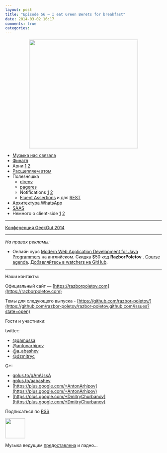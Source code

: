 ```yaml
---
layout: post
title: "Episode 56 — I eat Green Berets for breakfast"
date: 2014-03-02 16:17
comments: true
categories: 
---
```


<div class="separator" style="clear: both; text-align: center;">
<a href="https://razborpoletov.com/images/razbor_56_text.jpg" imageanchor="1" style="margin-left: 1em; margin-right: 1em;"><img border="0" height="350" src="https://razborpoletov.com/images/razbor_56_text.jpg" width="350" /></a>
</div>

* [Музыка нас связала](http://thenextweb.com/lifehacks/2014/02/10/listen-work-music-brain/)
* [Финагл](https://blog.twitter.com/2014/netty-at-twitter-with-finagle)
* Арни [1](https://gist.github.com/georg/9224355) [2](http://www.youtube.com/watch?v=pDxn0Xfqkgw)
* [Раcщепляем атом](http://thenextweb.com/apps/2014/02/26/github-releases-text-editor-coders-named-atom/)
* Полезняшка
	* [direnv](http://direnv.net/)
	* [pageres](https://github.com/sindresorhus/pageres)
	* Notifications [1](https://github.com/alloy/terminal-notifier) [2](https://github.com/rombert/desktop-maven-notifier)
	* [Fluent Assertions](http://www.jworks.nl/2014/02/26/quick-introduction-assertj/) и для [REST](https://code.google.com/p/rest-assured/)
* [Архитектура WhatsApp](http://highscalability.com/blog/2014/2/26/the-whatsapp-architecture-facebook-bought-for-19-billion.html
)
* [SAAS](http://www.computerra.ru/94810/94810/)
* Немного о client-side [1](https://sourcegraph.com/blog/switching-from-angularjs-to-server-side-html) [2](http://vsavkin.github.io/chat-dart/node_vs_dart/node_vs_dart.html)


---
[Конференция GeekOut 2014](http://2014.geekout.ee/)

---

_На правах рекламы:_

* Онлайн курс [Modern Web Application Development for Java Programmers](http://www.eventbrite.com/e/modern-web-application-development-for-java-programmers-march-2014-tickets-10538467841) на английском. Скидка $50 код **RazborPoletov** . [Course agenda](https://github.com/yfain/WebDevForJavaProgrammers). [Добавляйтесь в watchers на GitHub](https://github.com/yfain/WebDevForJavaProgrammers/watchers).

---

Наши контакты:

Официальный сайт — [https://razborpoletov.com](https://razborpoletov.com)

Темы для следующего выпуска - [https://github.com/razbor-poletov/](https://github.com/razbor-poletov/razbor-poletov.github.com/issues?state=open)

Гости и участники:

twitter: 

 * [@gamussa](https://twitter.com/#!/gamussa)
 * [@antonarhipov](https://twitter.com/#!/antonarhipov)
 * [@a_abashev](https://twitter.com/#!/a_abashev)
 * [@dzmitryc ](https://twitter.com/#!/dzmitryc)

G+:

 * [gplus.to/gAmUssA](http://gplus.to/gAmUssA) 
 * [gplus.to/aabashev](http://gplus.to/aabashev) 
 * [https://plus.google.com/+AntonArhipov](https://plus.google.com/+AntonArhipov) 
 * [https://plus.google.com/+DmitryChurbanov](https://plus.google.com/+DmitryChurbanov) 

<!-- player goes here-->

<audio preload="none">
   <source src="http://traffic.libsyn.com/razborpoletov/razbor_56.mp3" type="audio/mp3" />
   Your browser does not support the audio tag.
</audio>

Подписаться по [RSS](http://feeds.feedburner.com/razbor-podcast)

<!-- episode file link goes here-->
<a href="http://traffic.libsyn.com/razborpoletov/razbor_56.mp3" imageanchor="1" style="clear: left; margin-bottom: 1em; margin-left: auto; margin-right: 2em;"><img border="0" height="64" src="http://2.bp.blogspot.com/-qkfh8Q--dks/T0gixAMzuII/AAAAAAAAHD0/O5LbF3vvBNQ/s200/1330127522_mp3.png" width="64" /></a>

Музыка ведущим [предоставлена](http://www.audiobank.fm/single-music/27/111/More-And-Less/) и ладно...
